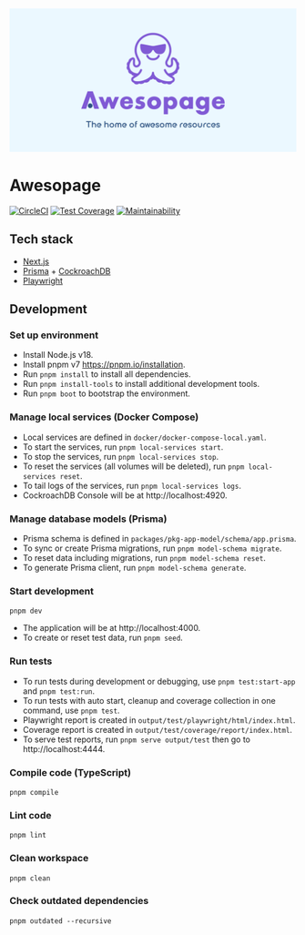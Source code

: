 <div align="center">
  <img src="public/images/thumbnail.png" alt="Awesopage">
</div>

# Awesopage

[![CircleCI](https://dl.circleci.com/status-badge/img/gh/awesopage/monorepo/tree/develop.svg?style=svg)](https://dl.circleci.com/status-badge/redirect/gh/awesopage/monorepo/tree/develop)
[![Test Coverage](https://api.codeclimate.com/v1/badges/6ff90b49c21c344b6df0/test_coverage)](https://codeclimate.com/github/awesopage/monorepo/test_coverage)
[![Maintainability](https://api.codeclimate.com/v1/badges/6ff90b49c21c344b6df0/maintainability)](https://codeclimate.com/github/awesopage/monorepo/maintainability)

## Tech stack

- [Next.js](https://nextjs.org)
- [Prisma](https://www.prisma.io) + [CockroachDB](https://github.com/cockroachdb/cockroach)
- [Playwright](https://playwright.dev)

## Development

### Set up environment

- Install Node.js v18.
- Install pnpm v7 https://pnpm.io/installation.
- Run `pnpm install` to install all dependencies.
- Run `pnpm install-tools` to install additional development tools.
- Run `pnpm boot` to bootstrap the environment.

### Manage local services (Docker Compose)

- Local services are defined in `docker/docker-compose-local.yaml`.
- To start the services, run `pnpm local-services start`.
- To stop the services, run `pnpm local-services stop`.
- To reset the services (all volumes will be deleted), run `pnpm local-services reset`.
- To tail logs of the services, run `pnpm local-services logs`.
- CockroachDB Console will be at http://localhost:4920.

### Manage database models (Prisma)

- Prisma schema is defined in `packages/pkg-app-model/schema/app.prisma`.
- To sync or create Prisma migrations, run `pnpm model-schema migrate`.
- To reset data including migrations, run `pnpm model-schema reset`.
- To generate Prisma client, run `pnpm model-schema generate`.

### Start development

```
pnpm dev
```

- The application will be at http://localhost:4000.
- To create or reset test data, run `pnpm seed`.

### Run tests

- To run tests during development or debugging, use `pnpm test:start-app` and `pnpm test:run`.
- To run tests with auto start, cleanup and coverage collection in one command, use `pnpm test`.
- Playwright report is created in `output/test/playwright/html/index.html`.
- Coverage report is created in `output/test/coverage/report/index.html`.
- To serve test reports, run `pnpm serve output/test` then go to http://localhost:4444.

### Compile code (TypeScript)

```
pnpm compile
```

### Lint code

```
pnpm lint
```

### Clean workspace

```
pnpm clean
```

### Check outdated dependencies

```
pnpm outdated --recursive
```
